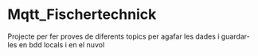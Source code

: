 # Mqtt_Fischertechnick
Projecte per fer proves de diferents topics per agafar les dades i guardar-les en bdd locals i en el nuvol
